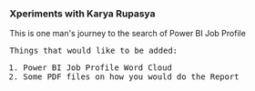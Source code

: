 ### Xperiments with  Karya Rupasya

This is one man's journey to the search of Power BI Job Profile

<tt>
Things that would like to be added:

  1. Power BI Job Profile Word Cloud
  2. Some PDF files on how you would do the Report
 </tt>


